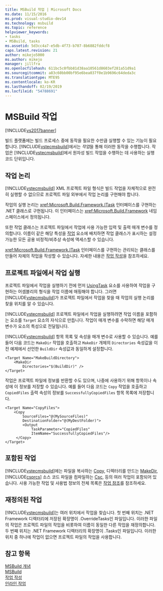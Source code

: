 ```yaml
---
title: MSBuild 작업 | Microsoft Docs
ms.date: 11/15/2016
ms.prod: visual-studio-dev14
ms.technology: msbuild
ms.topic: reference
helpviewer_keywords:
- tasks
- MSBuild, tasks
ms.assetid: 5d3cc4a7-e5db-4f73-b707-8b6882fddcf8
caps.latest.revision: 21
author: mikejo5000
ms.author: mikejo
manager: jillfra
ms.openlocfilehash: 611bc5c0fbb81d38aa10561d8603ef281a51d9a1
ms.sourcegitcommit: a83c60bb00bf95e6bea037f0e1b9696c64deda3c
ms.translationtype: MTE95
ms.contentlocale: ko-KR
ms.lasthandoff: 02/19/2019
ms.locfileid: "54788691"
---
```

# <a name="msbuild-tasks"></a>MSBuild 작업
[!INCLUDE[vs2017banner](../includes/vs2017banner.md)]

  
빌드 플랫폼에는 빌드 프로세스 중에 동작을 필요한 수만큼 실행할 수 있는 기능이 필요합니다. [!INCLUDE[vstecmsbuild](../includes/vstecmsbuild-md.md)]에서는 *작업*을 통해 이러한 동작을 수행합니다. 작업은 [!INCLUDE[vstecmsbuild](../includes/vstecmsbuild-md.md)]에서 원자성 빌드 작업을 수행하는 데 사용하는 실행 코드 단위입니다.  
  
## <a name="task-logic"></a>작업 논리  
 [!INCLUDE[vstecmsbuild](../includes/vstecmsbuild-md.md)] XML 프로젝트 파일 형식은 빌드 작업을 자체적으로 완전히 실행할 수 없으므로 프로젝트 파일 외부에서 작업 논리를 구현해야 합니다.  
  
 작업의 실행 논리는 <xref:Microsoft.Build.Framework.ITask> 인터페이스를 구현하는 .NET 클래스로 구현됩니다. 이 인터페이스는 <xref:Microsoft.Build.Framework> 네임스페이스에서 정의됩니다.  
  
 또한 작업 클래스는 프로젝트 파일에서 작업에 사용 가능한 입력 및 출력 매개 변수를 정의합니다. 이름이 같은 해당 특성을 [작업](../msbuild/task-element-msbuild.md) 요소에 배치하면 작업 클래스가 표시하는 설정 가능한 모든 공용 비정적/비추상 속성에 액세스할 수 있습니다.  
  
 <xref:Microsoft.Build.Framework.ITask> 인터페이스를 구현하는 관리되는 클래스를 만들어 자체의 작업을 작성할 수 있습니다. 자세한 내용은 [작업 작성](../msbuild/task-writing.md)을 참조하세요.  
  
## <a name="executing-a-task-from-a-project-file"></a>프로젝트 파일에서 작업 실행  
 프로젝트 파일에서 작업을 실행하기 전에 먼저 [UsingTask](../msbuild/usingtask-element-msbuild.md) 요소를 사용하여 작업을 구현하는 어셈블리의 형식을 작업 이름에 매핑해야 합니다. 그러면 [!INCLUDE[vstecmsbuild](../includes/vstecmsbuild-md.md)]가 프로젝트 파일에서 작업을 찾을 때 작업의 실행 논리를 찾을 위치를 알 수 있습니다.  
  
 [!INCLUDE[vstecmsbuild](../includes/vstecmsbuild-md.md)] 프로젝트 파일에서 작업을 실행하려면 작업 이름을 포함하는 요소를 `Target` 요소의 자식으로 만듭니다. 작업이 매개 변수를 수락하면 해당 매개 변수가 요소의 특성으로 전달됩니다.  
  
 [!INCLUDE[vstecmsbuild](../includes/vstecmsbuild-md.md)] 항목 목록 및 속성을 매개 변수로 사용할 수 있습니다. 예를 들어 다음 코드는 `MakeDir` 작업을 호출하고 `MakeDir` 개체의 `Directories` 속성값을 이전 예제에서 선언한 `BuildDir` 속성값과 동일하게 설정합니다.  
  
```  
<Target Name="MakeBuildDirectory">  
    <MakeDir  
        Directories="$(BuildDir)" />  
</Target>  
```  
  
 작업은 프로젝트 파일에 정보를 반환할 수도 있으며, 나중에 사용하기 위해 항목이나 속성에 이 정보를 저장할 수 있습니다. 예를 들어 다음 코드는 `Copy` 작업을 호출하고 `CopiedFiles` 출력 속성의 정보를 `SuccessfullyCopiedFiles` 항목 목록에 저장합니다.  
  
```  
<Target Name="CopyFiles">  
    <Copy  
        SourceFiles="@(MySourceFiles)"  
        DestinationFolder="@(MyDestFolder)">  
        <Output  
            TaskParameter="CopiedFiles"  
            ItemName="SuccessfullyCopiedFiles"/>  
     </Copy>  
</Target>  
```  
  
## <a name="included-tasks"></a>포함된 작업  
 [!INCLUDE[vstecmsbuild](../includes/vstecmsbuild-md.md)]에는 파일을 복사하는 [Copy](../msbuild/copy-task.md), 디렉터리를 만드는 [MakeDir](../msbuild/makedir-task.md), [!INCLUDE[csprcs](../includes/csprcs-md.md)] 소스 코드 파일을 컴파일하는 [Csc](../msbuild/csc-task.md), 등의 여러 작업이 포함되어 있습니다. 사용 가능한 작업 및 사용법 정보의 전체 목록은 [작업 참조](../msbuild/msbuild-task-reference.md)를 참조하세요.  
  
## <a name="overridden-tasks"></a>재정의된 작업  
 [!INCLUDE[vstecmsbuild](../includes/vstecmsbuild-md.md)]는 여러 위치에서 작업을 찾습니다. 첫 번째 위치는 .NET Framework 디렉터리에 저장된 확장명이 .OverrideTasks인 파일입니다. 이러한 파일의 작업은 프로젝트 파일의 작업을 비롯하여 이름이 동일한 다른 작업을 재정의합니다. 두 번째 위치는 .NET Framework 디렉터리의 확장명이 .Tasks인 파일입니다. 이러한 위치 중 하나에 작업이 없으면 프로젝트 파일의 작업을 사용합니다.  
  
## <a name="see-also"></a>참고 항목  
 [MSBuild 개념](../msbuild/msbuild-concepts.md)   
 [MSBuild](msbuild.md)   
 [작업 작성](../msbuild/task-writing.md)   
 [인라인 작업](../msbuild/msbuild-inline-tasks.md)

